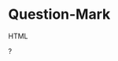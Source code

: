 # Question-Mark
HTML
<html>
<head>
<title>QuestionMark</title>
<link href = "style.css" media = "all" 
//rel="stylesheet" type="text/css" /> 
</head>
<body>
<div id = "green">?</div>
</body>
</html>
